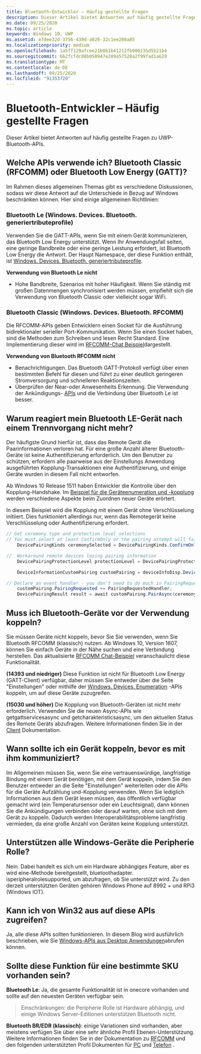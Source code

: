 ```yaml
---
title: Bluetooth-Entwickler – Häufig gestellte Fragen
description: Dieser Artikel bietet Antworten auf häufig gestellte Fragen zu den UWP-Bluetooth-APIs.
ms.date: 09/25/2020
ms.topic: article
keywords: Windows 10, UWP
ms.assetid: e7dee32d-3756-430d-a026-32c1ee288a85
ms.localizationpriority: medium
ms.openlocfilehash: 1a5ff129afcee21b0b1b41212fb900235d5b21b4
ms.sourcegitcommit: 662fcfdc08b050947e289a57520a2f99fad1a620
ms.translationtype: MT
ms.contentlocale: de-DE
ms.lasthandoff: 09/25/2020
ms.locfileid: "91353720"
---
```

# <a name="bluetooth-developer-faq"></a>Bluetooth-Entwickler – Häufig gestellte Fragen

Dieser Artikel bietet Antworten auf häufig gestellte Fragen zu UWP-Bluetooth-APIs.

## <a name="what-apis-do-i-use-bluetooth-classic-rfcomm-or-bluetooth-low-energy-gatt"></a>Welche APIs verwende ich? Bluetooth Classic (RFCOMM) oder Bluetooth Low Energy (GATT)?
Im Rahmen dieses allgemeinen Themas gibt es verschiedene Diskussionen, sodass wir diese Antwort auf die Unterschiede in Bezug auf Windows beschränken können. Hier sind einige allgemeinen Richtlinien:

### <a name="bluetooth-le-windowsdevicesbluetoothgenericattributeprofile"></a>Bluetooth Le (Windows. Devices. Bluetooth. generiertributeprofile)

Verwenden Sie die GATT-APIs, wenn Sie mit einem Gerät kommunizieren, das Bluetooth Low Energy unterstützt. Wenn Ihr Anwendungsfall selten, eine geringe Bandbreite oder eine geringe Leistung erfordert, ist Bluetooth Low Energy die Antwort. Der Haupt Namespace, der diese Funktion enthält, ist [Windows. Devices. Bluetooth. generiertributeprofile](/uwp/api/Windows.Devices.Bluetooth.GenericAttributeProfile). 

**Verwendung von Bluetooth Le nicht**
- Hohe Bandbreite, Szenarios mit hoher Häufigkeit. Wenn Sie ständig mit großen Datenmengen synchronisiert werden müssen, empfiehlt sich die Verwendung von Bluetooth Classic oder vielleicht sogar WiFi. 

### <a name="bluetooth-classic-windowsdevicesbluetoothrfcomm"></a>Bluetooth Classic (Windows. Devices. Bluetooth. RFCOMM)

Die RFCOMM-APIs geben Entwicklern einen Socket für die Ausführung bidirektionaler serieller Port-Kommunikation. Wenn Sie einen Socket haben, sind die Methoden zum Schreiben und lesen Recht Standard. Eine Implementierung dieser wird im [RFCOMM-Chat Beispiel](https://github.com/Microsoft/Windows-universal-samples/tree/dev/Samples/BluetoothRfcommChat)dargestellt. 

**Verwendung von Bluetooth RFCOMM nicht** 
- Benachrichtigungen. Das Bluetooth GATT-Protokoll verfügt über einen bestimmten Befehl für diesen und führt zu einer deutlich geringeren Stromversorgung und schnelleren Reaktionszeiten. 
- Überprüfen der Near-oder Anwesenheits Erkennung. Die Verwendung der Ankündigungs- [APIs](/uwp/api/windows.devices.bluetooth.advertisement) und die Verbindung über Bluetooth Le ist besser. 


## <a name="why-does-my-bluetooth-le-device-stop-responding-after-a-disconnect"></a>Warum reagiert mein Bluetooth LE-Gerät nach einem Trennvorgang nicht mehr?

Der häufigste Grund hierfür ist, dass das Remote Gerät die Paarinformationen verloren hat. Für eine große Anzahl älterer Bluetooth-Geräte ist keine Authentifizierung erforderlich. Um den Benutzer zu schützen, erfordern alle paarweise aus der Einstellungs Anwendung ausgeführten Kopplung-Transaktionen eine Authentifizierung, und einige Geräte wurden in diesem Fall nicht entworfen. 

Ab Windows 10 Release 1511 haben Entwickler die Kontrolle über den Kopplung-Handshake. Im [Beispiel für die Geräteenumeration und -kopplung](https://github.com/Microsoft/Windows-universal-samples/tree/master/Samples/DeviceEnumerationAndPairing) werden verschiedene Aspekte beim Zuordnen neuer Geräte erörtert.

In diesem Beispiel wird die Kopplung mit einem Gerät ohne Verschlüsselung initiiert. Dies funktioniert allerdings nur, wenn das Remotegerät keine Verschlüsselung oder Authentifizierung erfordert.

```csharp
// Get ceremony type and protection level selections
// You must select at least ConfirmOnly or the pairing attempt will fail
    DevicePairingKinds ceremonySelected = DevicePairingKinds.ConfirmOnly;

//  Workaround remote devices losing pairing information
    DevicePairingProtectionLevel protectionLevel = DevicePairingProtectionLevel.None

    DeviceInformationCustomPairing customPairing = deviceInfoDisp.DeviceInformation.Pairing.Custom;

// Declare an event handler - you don't need to do much in PairingRequestedHandler since the ceremony is "None"
    customPairing.PairingRequested += PairingRequestedHandler;
    DevicePairingResult result = await customPairing.PairAsync(ceremonySelected, protectionLevel);
```

## <a name="do-i-have-to-pair-bluetooth-devices-before-using-them"></a>Muss ich Bluetooth-Geräte vor der Verwendung koppeln?

Sie müssen Geräte nicht koppeln, bevor Sie Sie verwenden, wenn Sie Bluetooth RFCOMM (klassisch) nutzen. Ab Windows 10, Version 1607, können Sie einfach Geräte in der Nähe suchen und eine Verbindung herstellen. Das aktualisierte [RFCOMM Chat-Beispiel](https://github.com/Microsoft/Windows-universal-samples/tree/dev/Samples/BluetoothRfcommChat) veranschaulicht diese Funktionalität. 

**(14393 und niedriger)** Diese Funktion ist nicht für Bluetooth Low Energy (GATT-Client) verfügbar, daher müssen Sie entweder über die Seite "Einstellungen" oder mithilfe der [Windows. Devices. Enumeration](/uwp/api/windows.devices.enumeration) -APIs koppeln, um auf diese Geräte zuzugreifen.

**(15030 und höher)** Die Kopplung von Bluetooth-Geräten ist nicht mehr erforderlich. Verwenden Sie die neuen Async-APIs wie getgattservicesasync und getcharakteristicsasync, um den aktuellen Status des Remote Geräts abzufragen. Weitere Informationen finden Sie in der [Client](gatt-client.md) Dokumentation. 

## <a name="when-should-i-pair-with-a-device-before-communicating-with-it"></a>Wann sollte ich ein Gerät koppeln, bevor es mit ihm kommuniziert?
Im Allgemeinen müssen Sie, wenn Sie eine vertrauenswürdige, langfristige Bindung mit einem Gerät benötigen, mit dem Gerät koppeln, indem Sie den Benutzer entweder an die Seite "Einstellungen" weiterleiten oder die APIs für die Geräte Aufzählung und-Kopplung verwenden. Wenn Sie lediglich Informationen aus dem Gerät lesen müssen, das öffentlich verfügbar gemacht wird (ein Temperatursensor oder ein Leuchtsignal), dann können Sie die Ankündigungen verbinden oder darauf warten, ohne sich mit dem Gerät zu koppeln. Dadurch werden Interoperabilitätsprobleme langfristig vermieden, da eine große Anzahl von Geräten keine Kopplung unterstützt. 

## <a name="do-all-windows-devices-support-peripheral-role"></a>Unterstützen alle Windows-Geräte die Peripherie Rolle?

Nein. Dabei handelt es sich um ein Hardware abhängiges Feature, aber es wird eine-Methode bereitgestellt, bluetoothadapter. isperipheralrolesupported, um abzufragen, ob Sie unterstützt wird.  Zu den derzeit unterstützten Geräten gehören Windows Phone auf 8992 + und RPi3 (Windows IOT). 

## <a name="can-i-access-these-apis-from-win32"></a>Kann ich von Win32 aus auf diese APIs zugreifen?

Ja, alle diese APIs sollten funktionieren. In diesem Blog wird ausführlich beschrieben, wie Sie [Windows-APIs aus Desktop Anwendungen](https://blogs.windows.com/buildingapps/2017/01/25/calling-windows-10-apis-desktop-application/)abrufen können.

## <a name="is-this-functionality-supposed-to-exist-on-a-specific-sku"></a>Sollte diese Funktion für eine bestimmte SKU vorhanden sein?

**Bluetooth Le**: Ja, die gesamte Funktionalität ist in onecore vorhanden und sollte auf den neuesten Geräten verfügbar sein.

> Einschränkungen: die Peripherie Rolle ist Hardware abhängig, und einige Windows Server-Editionen unterstützen Bluetooth nicht.

**Bluetooth BR/EDR (klassisch)**: einige Variationen sind vorhanden, aber meistens verfügen Sie über eine sehr ähnliche Profil Ebenen-Unterstützung. Weitere Informationen finden Sie in der Dokumentation zu [RFCOMM](send-or-receive-files-with-rfcomm.md) und den folgenden unterstützten Profil Dokumenten für [PC](https://support.microsoft.com/help/10568/windows-10-supported-bluetooth-profiles) und [Telefon](https://support.microsoft.com/help/10569/windows-10-mobile-supported-bluetooth-profiles) .